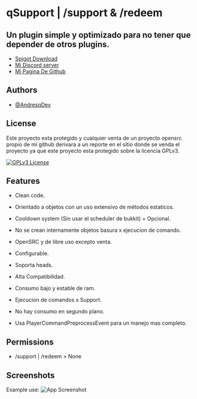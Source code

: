 # qSupport | /support & /redeem


## Un plugin simple y optimizado para no tener que depender de otros plugins.

 - [Spigot Download]()
 - [Mi Discord server](https://discord.gg/jr4A3y3nzq)
 - [Mi Pagina De Github](https://github.com/AndresqDev)


## Authors

- [@AndresqDev](https://github.com/AndresqDev)


## License

Este proyecto esta protegido y cualquier venta de un proyecto opensrc propio de mi github derivara a un reporte en el sitio donde se venda el proyecto ya que este proyecto esta protegido sobre la licencia GPLv3.

[![GPLv3 License](https://img.shields.io/badge/License-GPL%20v3-yellow.svg)](https://opensource.org/licenses/)

## Features

- Clean code.
- Orientado a objetos con un uso extensivo de métodos estaticos.
- Cooldown system (Sin usar el scheduler de bukkit) + Opcional.
- No se crean internamente objetos basura x ejecucion de comando.
- OpenSRC y de libre uso excepto venta.

- Configurable.
- Soporta heads.
- Alta Compatibilidad.
- Consumo bajo y estable de ram.
- Ejecucion de comandos x Support.
- No hay consumo en segundo plano.
- Usa PlayerCommandPreprocessEvent para un manejo mas completo.

## Permissions
  
- /support | /redeem > None

## Screenshots
Example use:
![App Screenshot]([https://i.ibb.co/CP4H4mW/example.png](https://media.discordapp.net/attachments/1066599943378325525/1096126328144679082/image.png))

